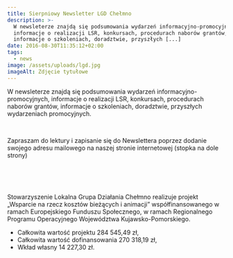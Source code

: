 ```yaml
---
title: Sierpniowy Newsletter LGD Chełmno
description: >-
  W newsleterze znajdą się podsumowania wydarzeń informacyjno-promocyjnych,
  informacje o realizacji LSR, konkursach, procedurach naborów grantów,
  informacje o szkoleniach, doradztwie, przyszłych [...]
date: 2016-08-30T11:35:12+02:00
tags:
  - news
image: /assets/uploads/lgd.jpg
imageAlt: Zdjęcie tytułowe
---
```

W newsleterze znajdą się podsumowania wydarzeń informacyjno-promocyjnych, informacje o realizacji LSR, konkursach, procedurach naborów grantów, informacje o szkoleniach, doradztwie, przyszłych wydarzeniach promocyjnych.

<br>

Zapraszam do lektury i zapisanie się do Newslettera poprzez dodanie swojego adresu mailowego na naszej stronie internetowej (stopka na dole strony)

<br>

<br>

<br>

Stowarzyszenie Lokalna Grupa Działania Chełmno realizuje projekt „Wsparcie na rzecz kosztów bieżących i animacji” współfinansowanego w ramach Europejskiego Funduszu Społecznego, w ramach Regionalnego Programu Operacyjnego Województwa Kujawsko-Pomorskiego.

* Całkowita wartość projektu 284 545,49 zł,
* Całkowita wartość dofinansowania 270 318,19 zł,
* Wkład własny 14 227,30 zł.
